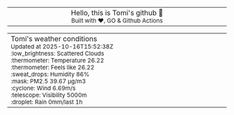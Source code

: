 
<div align="center">
<table>
<tbody>
<td align="center">
<img width="2000" height="0"><br>
Hello, this is Tomi's github 👋<br>
<sup>Built with ❤️, GO & Github Actions</sup><br>
<img width="2000" height="0">
</td>
</tbody>
</table>
</div>
<table>
<tbody>
<td align="left">
<img width="2000" height="0"><br>
Tomi's weather conditions<br>
<sup>Updated at 2025-10-16T15:52:38Z</sup><br>
<sup>:low_brightness: Scattered Clouds</sup><br>
<sup>:thermometer: Temperature 26.22 </sup><br>
<sup>:thermometer: Feels like 26.22</sup><br>
<sup>:sweat_drops: Humidity 86%</sup><br>
<sup>:mask: PM2.5 39.67 μg/m3</sup><br>
<sup>:cyclone: Wind 6.69m/s </sup><br>
<sup>:telescope: Visibility 5000m </sup><br>
<sup>:droplet: Rain 0mm/last 1h </sup><br>
<img width="2000" height="0">
</td>
<td align="left">
<img width="2000" height="0"><br>
<br>
<img width="2000" height="0">
</td>
</tbody>
</table>
</div>
    